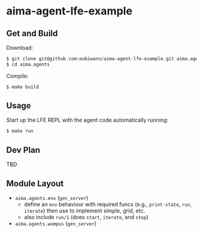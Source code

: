 # aima-agent-lfe-example

## Get and Build

Download:

```bash
$ git clone git@github.com:oubiwann/aima-agent-lfe-example.git aima.agents
$ cd aima.agents
```

Compile:

```bash
$ make build
```


## Usage

Start up the LFE REPL with the agent code automatically running:

```bash
$ make run
```


## Dev Plan

TBD

## Module Layout

* ``aima.agents.env`` (``gen_server``)
  * define an ``env`` behaviour with required funcs (e.g., ``print-state``, ``run``, ``iterate``) then use to implement simple, grid, etc. 
  * also include ``run/1`` (does ``start``, ``iterate``, and ``stop``)  
* ``aima.agents.wumpus`` (``gen_server``)
